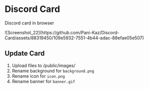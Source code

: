 <h1 align='left'>Discord Card</h1>

<p align='left'>Discord card in browser</p>
![Screenshot_22](https://github.com/Pani-Kaz/Discord-Card/assets/88319450/109e5932-7551-4b44-adac-88efae05e507)

###

<h2 align='left'>Update Card</h2>

1. Upload files to /public/images/
2. Rename background for `background.png`
3. Rename icon for `icon.png`
4. Rename banner for `banner.gif`

